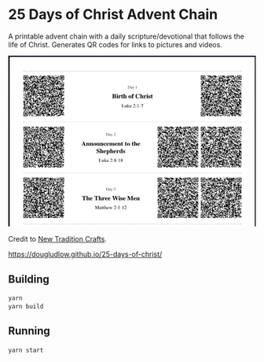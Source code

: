# 25 Days of Christ Advent Chain

A printable advent chain with a daily scripture/devotional that follows the life of Christ.
Generates QR codes for links to pictures and videos.

![Example of print out](./src/assets/example.png)

Credit to [New Tradition Crafts](https://newtraditioncrafts.com/pages/the-twenty-five-days).

https://dougludlow.github.io/25-days-of-christ/

## Building

```bash
yarn
yarn build
```

## Running 

```bash
yarn start
```
